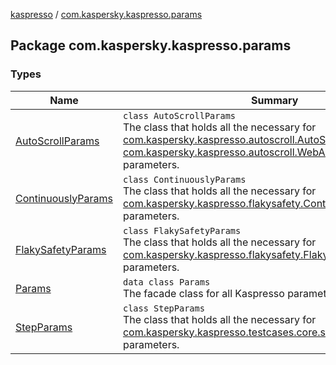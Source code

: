 [kaspresso](../index.md) / [com.kaspersky.kaspresso.params](./index.md)

## Package com.kaspersky.kaspresso.params

### Types

| Name | Summary |
|---|---|
| [AutoScrollParams](-auto-scroll-params/index.md) | `class AutoScrollParams`<br>The class that holds all the necessary for [com.kaspersky.kaspresso.autoscroll.AutoScrollProviderImpl](../com.kaspersky.kaspresso.autoscroll/-auto-scroll-provider-impl/index.md) and [com.kaspersky.kaspresso.autoscroll.WebAutoScrollProviderImpl](../com.kaspersky.kaspresso.autoscroll/-web-auto-scroll-provider-impl/index.md) parameters. |
| [ContinuouslyParams](-continuously-params/index.md) | `class ContinuouslyParams`<br>The class that holds all the necessary for [com.kaspersky.kaspresso.flakysafety.ContinuouslyProviderImpl](../com.kaspersky.kaspresso.flakysafety/-continuously-provider-impl/index.md) parameters. |
| [FlakySafetyParams](-flaky-safety-params/index.md) | `class FlakySafetyParams`<br>The class that holds all the necessary for [com.kaspersky.kaspresso.flakysafety.FlakySafetyProviderImpl](../com.kaspersky.kaspresso.flakysafety/-flaky-safety-provider-impl/index.md) parameters. |
| [Params](-params/index.md) | `data class Params`<br>The facade class for all Kaspresso parameters. |
| [StepParams](-step-params/index.md) | `class StepParams`<br>The class that holds all the necessary for [com.kaspersky.kaspresso.testcases.core.step.StepsManager](#) parameters. |
